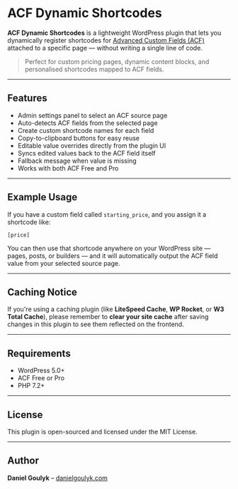 # ACF Dynamic Shortcodes

**ACF Dynamic Shortcodes** is a lightweight WordPress plugin that lets you dynamically register shortcodes for [Advanced Custom Fields (ACF)](https://www.advancedcustomfields.com/) attached to a specific page — without writing a single line of code.

> Perfect for custom pricing pages, dynamic content blocks, and personalised shortcodes mapped to ACF fields.

---

## Features

- Admin settings panel to select an ACF source page
- Auto-detects ACF fields from the selected page
- Create custom shortcode names for each field
- Copy-to-clipboard buttons for easy reuse
- Editable value overrides directly from the plugin UI
- Syncs edited values back to the ACF field itself
- Fallback message when value is missing
- Works with both ACF Free and Pro

---

## Example Usage

If you have a custom field called `starting_price`, and you assign it a shortcode like:

`[price]`

You can then use that shortcode anywhere on your WordPress site — pages, posts, or builders — and it will automatically output the ACF field value from your selected source page.

---

## Caching Notice

If you're using a caching plugin (like **LiteSpeed Cache**, **WP Rocket**, or **W3 Total Cache**), please remember to **clear your site cache** after saving changes in this plugin to see them reflected on the frontend.

---

## Requirements

- WordPress 5.0+
- ACF Free or Pro
- PHP 7.2+

---

## License

This plugin is open-sourced and licensed under the MIT License.

---

## Author

**Daniel Goulyk** – [danielgoulyk.com](https://danielgoulyk.com)